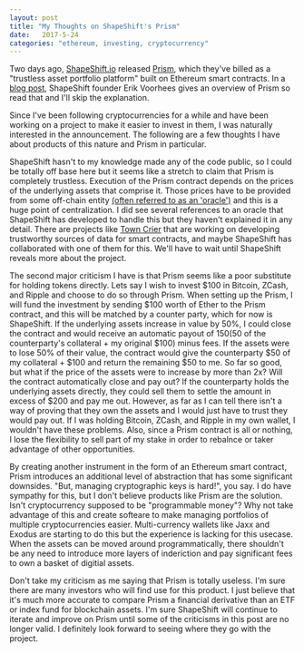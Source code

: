 ```yaml
---
layout: post
title: "My Thoughts on ShapeShift's Prism"
date:   2017-5-24
categories: "ethereum, investing, cryptocurrency"
---
```


Two days ago, [ShapeShift.io][shapeshift] released [Prism][prism], which they've billed as a "trustless asset portfolio platform" built on Ethereum smart contracts. In a [blog post][prism-blog], ShapeShift founder Erik Voorhees gives an overview of Prism so read that and I'll skip the explanation.

Since I've been following cryptocurrencies for a while and have been working on a project to make it easier to invest in them, I was naturally interested in the announcement. The following are a few thoughts I have about products of this nature and Prism in particular.

ShapeShift hasn't to my knowledge made any of the code public, so I could be totally off base here but it seems like a stretch to claim that Prism is completely trustless. Execution of the Prism contract depends on the prices of the underlying assets that comprise it. Those prices have to be provided from some off-chain entity [(often referred to as an 'oracle')][oracle] and this is a huge point of centralization. I did see several references to an oracle that ShapeShift has developed to handle this but they haven't explained it in any detail. There are projects like [Town Crier][towncrier] that are working on developing trustworthy sources of data for smart contracts, and maybe ShapeShift has collaborated with one of them for this. We'll have to wait until ShapeShift reveals more about the project.

The second major criticism I have is that Prism seems like a poor substitute for holding tokens directly. Lets say I wish to invest $100 in Bitcoin, ZCash, and Ripple and choose to do so through Prism. When setting up the Prism, I will fund the investment by sending $100 worth of Ether to the Prism contract, and this will be matched by a counter party, which for now is ShapeShift. If the underlying assets increase in value by 50%, I could close the contract and would receive an automatic payout of $150 ($50 of the counterparty's collateral + my original $100) minus fees. If the assets were to lose 50% of their value, the contract would give the counterparty $50 of my collateral + $100 and return the remaining $50 to me. So far so good, but what if the price of the assets were to increase by more than 2x? Will the contract automatically close and pay out? If the counterparty holds the underlying assets directly, they could sell them to settle the amount in excess of $200 and pay me out. However, as far as I can tell there isn't a way of proving that they own the assets and I would just have to trust they would pay out. If I was holding Bitcoin, ZCash, and Ripple in my own wallet, I wouldn't have these problems. Also, since a Prism contract is all or nothing, I lose the flexibility to sell part of my stake in order to rebalnce or taker advantage of other opportunities.

By creating another instrument in the form of an Ethereum smart contract, Prism introduces an additional level of abstraction that has some significant downsides. "But, managing cryptographic keys is hard!", you say. I do have sympathy for this, but I don't believe products like Prism are the solution. Isn't cryptocurrency supposed to be "programmable money"? Why not take advantage of this and create softeare to make managing portfolios of multiple cryptocurrencies easier. Multi-currency wallets like Jaxx and Exodus are starting to do this but the experience is lacking for this usecase. When the assets can be moved around programmatically, there shouldn't be any need to introduce more layers of inderiction and pay significant fees to own a basket of digitial assets.

Don't take my criticism as me saying that Prism is totally useless. I'm sure there are many investors who will find use for this product. I just believe that it's much more accurate to compare Prism a financial derivative than an ETF or index fund for blockchain assets. I'm sure ShapeShift will continue to iterate and improve on Prism until some of the criticisms in this post are no longer valid. I definitely look forward to seeing where they go with the project. 

[towncrier]: http://www.town-crier.org
[prism-blog]: https://blog.prism.exchange/blog/introducing-prism-the-worlds-first-trustless-asset-portfolio-platform/
[prism]: https://prism.exchange
[shapeshift]: https://shapeshift.io
[cryptodex]: http://blog.prettymuchallofthetime.com/cryptodex/
[oracle]: https://blockchainhub.net/blockchain-oracles/
